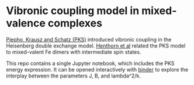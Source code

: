 # Vibronic coupling model in mixed-valence complexes
[Piepho, Krausz and Schatz (PKS)](https://doi.org/10.1021/ja00478a011) 
introduced vibronic coupling in the Heisenberg double exchange model.
[Henthorn et al](https://doi.org/10.1038/s41557-021-00853-5) related the PKS model to mixed-valent
Fe dimers with intermediate spin states.

This repo contains a single Jupyter notebook, which includes the PKS energy expression.
It can be opened interactively with [binder](https://mybinder.org/v2/gh/nspiller/pks/HEAD?labpath=PKS.ipynb) to explore the interplay between the parameters 
J, B, and lambda^2/k.
